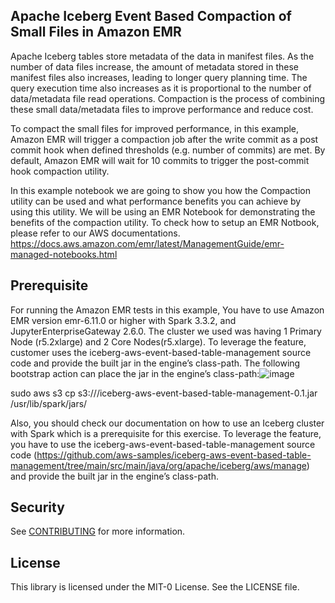 ## Apache Iceberg Event Based Compaction of Small Files in Amazon EMR

Apache Iceberg tables store metadata of the data in manifest files. As the number of data files increase, the amount of metadata stored in these manifest files also increases, leading to longer query planning time. The query execution time also increases as it is proportional to the number of data/metadata file read operations. Compaction is the process of combining these small data/metadata files to improve performance and reduce cost.

To compact the small files for improved performance, in this example, Amazon EMR will trigger a compaction job after the write commit as a post commit hook when defined thresholds (e.g. number of commits) are met. By default, Amazon EMR will wait for 10 commits to trigger the post-commit hook compaction utility.

In this example notebook we are going to show you how the Compaction utility can be used and what performance benefits you can achieve by using this utility. We will be using an EMR Notebook for demonstrating the benefits of the compaction utility. To check how to setup an EMR Notbook, please refer to our AWS documentations. https://docs.aws.amazon.com/emr/latest/ManagementGuide/emr-managed-notebooks.html

## Prerequisite
For running the Amazon EMR tests in this example, You have to use Amazon EMR version emr-6.11.0 or higher with Spark 3.3.2, and JupyterEnterpriseGateway 2.6.0. The cluster we used was having 1 Primary Node (r5.2xlarge) and 2 Core Nodes(r5.xlarge). To leverage the feature, customer uses the iceberg-aws-event-based-table-management source code and provide the built jar in the engine’s class-path. The following bootstrap action can place the jar in the engine’s class-path:![image](https://github.com/aws-samples/emr-iceberg-small-file-optimization/assets/38989589/ff6343f9-d660-4d13-832d-bc720a4c0b1b)


sudo aws s3 cp s3://<path>/iceberg-aws-event-based-table-management-0.1.jar /usr/lib/spark/jars/

Also, you should check our documentation on how to use an Iceberg cluster with Spark which is a prerequisite for this exercise. To leverage the feature, you have to use the iceberg-aws-event-based-table-management source code (https://github.com/aws-samples/iceberg-aws-event-based-table-management/tree/main/src/main/java/org/apache/iceberg/aws/manage) and provide the built jar in the engine’s class-path. 


## Security

See [CONTRIBUTING](CONTRIBUTING.md#security-issue-notifications) for more information.

## License

This library is licensed under the MIT-0 License. See the LICENSE file.

